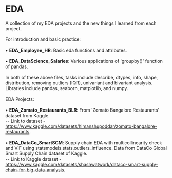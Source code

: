 # EDA
A collection of my EDA projects and the new things I learned from each project.
</br>
</br> For introduction and basic practice: </br>
</br> • **EDA_Employee_HR**: Basic eda functions and attributes. </br>
</br> • **EDA_DataScience_Salaries**:  Various applications of 'groupby()' function of pandas. </br>
</br> In both of these above files, tasks include describe, dtypes, info, shape, distribution, removing outliers (IQR), univariant and bivariant analysis. Libraries include pandas, seaborn, matplotlib, and numpy.</br>
</br> EDA Projects: </br>
</br> • **EDA_Zomato_Restaurants_BLR**: From 'Zomato Bangalore Restaurants' dataset from Kaggle. </br> -- Link to dataset - https://www.kaggle.com/datasets/himanshupoddar/zomato-bangalore-restaurants. </br>
</br> • **EDA_DataCo_SmartSCM**: Supply chain EDA with multicollinearity check and VIF using statsmodels.stats.outliers_influence. Data from DataCo Global Smart Supply Chain dataset of Kaggle. </br> -- Link to Kaggle dataset - https://www.kaggle.com/datasets/shashwatwork/dataco-smart-supply-chain-for-big-data-analysis.
